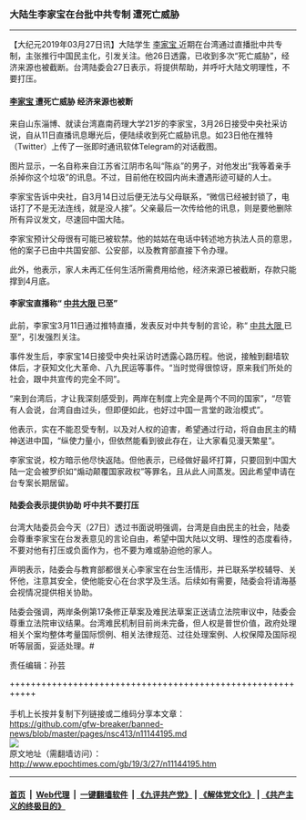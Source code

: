 ### 大陆生李家宝在台批中共专制 遭死亡威胁
------------------------

<p>
 【大纪元2019年03月27日讯】大陆学生
 <a href="http://www.epochtimes.com/gb/tag/%E6%9D%8E%E5%AE%B6%E5%AE%9D.html">
  李家宝
 </a>
 近期在台湾通过直播批中共专制，主张推行中国民主化，引发关注。他26日透露，已收到多次“死亡威胁”，经济来源也被截断。台湾陆委会27日表示，将提供帮助，并呼吁大陆文明理性，不要打压。
</p>
<h4 id="story_art_title">
 <a href="http://www.epochtimes.com/gb/tag/%E6%9D%8E%E5%AE%B6%E5%AE%9D.html">
  李家宝
 </a>
 遭死亡威胁 经济来源也被断
</h4>
<p>
 来自山东淄博、就读台湾嘉南药理大学21岁的李家宝，3月26日接受中央社采访说，自从11日直播讯息曝光后，便陆续收到死亡威胁讯息。如23日他在推特（Twitter）上传了一张即时通讯软体Telegram的对话截图。
</p>
<p>
 图片显示，一名自称来自江苏省江阴市名叫“陈焱”的男子，对他发出“我等着亲手杀掉你这个垃圾”的讯息。不过，目前他在校园内尚未遭遇形迹可疑的人士。
</p>
<p>
 李家宝告诉中央社，自3月14日过后便无法与父母联系，“微信已经被封锁了，电话打了不是无法连线，就是没人接”。父亲最后一次传给他的讯息，则是要他删除所有异议发文，尽速回中国大陆。
</p>
<p>
 李家宝预计父母很有可能已被软禁。他的姑姑在电话中转述地方执法人员的意思，他的案子已由中共国安部、公安部，以及教育部直接下令办理。
</p>
<p>
 此外，他表示，家人未再汇任何生活所需费用给他，经济来源已被截断，存款只能撑到4月底。
</p>
<h4>
 李家宝直播称“
 <a href="http://www.epochtimes.com/gb/tag/%E4%B8%AD%E5%85%B1%E5%A4%A7%E9%99%90.html">
  中共大限
 </a>
 已至”
</h4>
<p>
 此前，李家宝3月11日通过推特直播，发表反对中共专制的言论，称“
 <a href="http://www.epochtimes.com/gb/tag/%E4%B8%AD%E5%85%B1%E5%A4%A7%E9%99%90.html">
  中共大限
 </a>
 已至”，引发强烈关注。
</p>
<p>
 事件发生后，李家宝14日接受中央社采访时透露心路历程。他说，接触到翻墙软体后，才获知文化大革命、八九民运等事件。“当时觉得很惊讶，原来我们所处的社会，跟中共宣传的完全不同”。
</p>
<p>
 “来到台湾后，才让我深刻感受到，两岸在制度上完全是两个不同的国家”，“尽管有人会说，台湾自由过头，但即便如此，也好过中国一言堂的政治模式”。
</p>
<p>
 他表示，实在不能忍受专制，以及对人权的迫害，希望通过行动，将自由民主的精神送进中国，“纵使力量小，但依然能看到彼此存在，让大家看见漫天繁星”。
</p>
<p>
 李家宝说，校方暗示他尽快返陆。但他表示，已经做好最坏打算，只要回到中国大陆一定会被罗织如“煽动颠覆国家政权”等罪名，且从此人间蒸发。因此希望申请在台专案长期居留。
</p>
<h4>
 陆委会表示提供协助 吁中共不要打压
</h4>
<p>
 台湾大陆委员会今天（27日）透过书面说明强调，台湾是自由民主的社会，陆委会尊重李家宝在台发表意见的言论自由，希望中国大陆以文明、理性的态度看待，不要对他有打压或负面作为，也不要为难或胁迫他的家人。
</p>
<p>
 声明表示，陆委会与教育部都很关心李家宝在台生活情形，并已联系学校辅导、关怀他，注意其安全，使他能安心在台求学及生活。后续如有需要，陆委会将请海基会视情况提供相关协助。
</p>
<p>
 陆委会强调，两岸条例第17条修正草案及难民法草案正送请立法院审议中，陆委会尊重立法院审议结果。台湾难民机制目前尚未完备，但人权是普世价值，政府处理相关个案均整体考量国际惯例、相关法律规范、过往处理案例、人权保障及国际视听等层面，妥适处理。#
</p>
<p>
 责任编辑：孙芸
</p>

+++++++++++++++++++++++++++++++++++++++++++++++++++++++++++<br/><br/>
手机上长按并复制下列链接或二维码分享本文章：<br/>
https://github.com/gfw-breaker/banned-news/blob/master/pages/nsc413/n11144195.md <br/>
<a href='https://github.com/gfw-breaker/banned-news/blob/master/pages/nsc413/n11144195.md'><img src='https://github.com/gfw-breaker/banned-news/blob/master/pages/nsc413/n11144195.md.png'/></a> <br/>
原文地址（需翻墙访问）：http://www.epochtimes.com/gb/19/3/27/n11144195.htm


------------------------
#### [首页](https://github.com/gfw-breaker/banned-news/blob/master/README.md) &nbsp;|&nbsp; [Web代理](https://github.com/labour-camp/helloworld) &nbsp;|&nbsp; [一键翻墙软件](https://github.com/gfw-breaker/nogfw/blob/master/README.md) &nbsp;| [《九评共产党》](https://github.com/gfw-breaker/9ping.md/blob/master/README.md#九评之一评共产党是什么) | [《解体党文化》](https://github.com/gfw-breaker/jtdwh.md/blob/master/README.md) | [《共产主义的终极目的》](https://github.com/gfw-breaker/gczydzjmd.md/blob/master/README.md)

